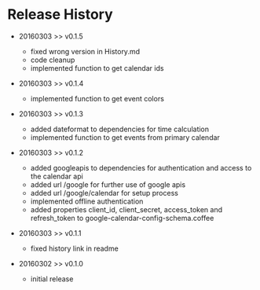 # Release History

* 20160303 >> v0.1.5
	* fixed wrong version in History.md
	* code cleanup
	* implemented function to get calendar ids

* 20160303 >> v0.1.4
	* implemented function to get event colors

* 20160303 >> v0.1.3
	* added dateformat to dependencies for time calculation
	* implemented function to get events from primary calendar

* 20160303 >> v0.1.2
	* added googleapis to dependencies for authentication and access to the calendar api
	* added url /google for further use of google apis
	* added url /google/calendar for setup process
	* implemented offline authentication
	* added properties client_id, client_secret, access_token and refresh_token to google-calendar-config-schema.coffee

* 20160303 >> v0.1.1
	* fixed history link in readme

* 20160302 >> v0.1.0
	* initial release